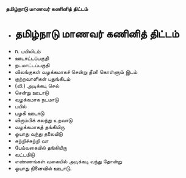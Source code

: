 **தமிழ்நாடு மாணவர் கணினித் திட்டம்**
- # தமிழ்நாடு மாணவர் கணினித் திட்டம்
- n. பயிலிடம்
- ஊடாட்டப்பகுதி
- நடமாட்டப்பகுதி
- விலங்குகள் வழக்கமாகச் சென்று தீனி கொள்ளும் இடம்
- குற்றவாளிகள் பதுங்கிடம்
- (வி.) அடிக்கடி செல்
- சென்று ஊடாடு
- வழக்கமாக நடமாடு
- பயில்
- பழகி ஊடாடு
- விரும்பிக் கலந்து உறவாடு
- வழக்கமாகத் தங்கியிரு
- ஓயாது வந்து தலையிடு
- சுற்றிச்சுற்றி வா
- பேய்வகையில் தங்கியிரு
- வட்டமிடு
- எண்ணங்கள் வகையில் அடிக்கடி வந்து தோன்று
- ஓயாது நினைவில் ஊடாடு.

